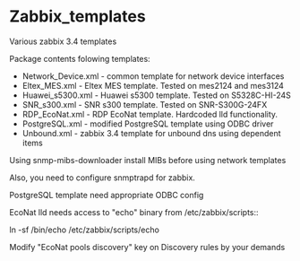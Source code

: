 # Zabbix_templates
Various zabbix 3.4 templates

Package contents folowing templates:
- Network_Device.xml - common template for network device interfaces
- Eltex_MES.xml - Eltex MES template. Tested on mes2124 and mes3124
- Huawei_s5300.xml - Huawei s5300 template. Tested on S5328C-HI-24S
- SNR_s300.xml - SNR s300 template. Tested on SNR-S300G-24FX
- RDP_EcoNat.xml - RDP EcoNat template. Hardcoded lld functionality.
- PostgreSQL.xml - modified PostgreSQL template using ODBC driver
- Unbound.xml - zabbix 3.4 template for unbound dns using dependent items

Using snmp-mibs-downloader install MIBs before using network templates

Also, you need to configure snmptrapd for zabbix.

PostgreSQL template need appropriate ODBC config

EcoNat lld needs access to "echo" binary from /etc/zabbix/scripts::

ln -sf /bin/echo /etc/zabbix/scripts/echo

Modify "EcoNat pools discovery" key on Discovery rules by your demands
